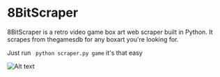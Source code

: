 # 8BitScraper
8BitScraper is a retro video game box art web scraper built in Python.
It scrapes from thegamesdb for any boxart you're looking for.

Just run ``` python scraper.py game``` it's that easy

![Alt text](https://images-na.ssl-images-amazon.com/images/I/81pr2VEJ2DL.jpg)





